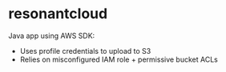 # resonantcloud

Java app using AWS SDK:
- Uses profile credentials to upload to S3
- Relies on misconfigured IAM role + permissive bucket ACLs
